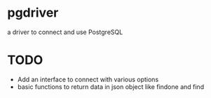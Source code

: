 # pgdriver
a driver to connect and use PostgreSQL

# TODO
- Add an interface to connect with various options
- basic functions to return data in json object like findone and find

